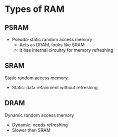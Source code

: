 # Types of RAM
## PSRAM
- Pseudo-static random access memory
	- Acts as DRAM, looks like SRAM
	- It has internal circuitry for memory refreshing

##  SRAM
Static random access memory. 
- Static: data retainment without refreshing

## DRAM
Dynamic random access memory
- Dynamic: needs refreshing
- Slower than SRAM